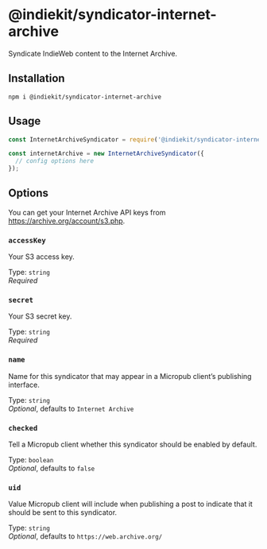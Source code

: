 # @indiekit/syndicator-internet-archive

Syndicate IndieWeb content to the Internet Archive.

## Installation

`npm i @indiekit/syndicator-internet-archive`

## Usage

```js
const InternetArchiveSyndicator = require('@indiekit/syndicator-internet-archive');

const internetArchive = new InternetArchiveSyndicator({
  // config options here
});
```

## Options

You can get your Internet Archive API keys from <https://archive.org/account/s3.php>.

### `accessKey`

Your S3 access key.

Type: `string`\
_Required_

### `secret`

Your S3 secret key.

Type: `string`\
_Required_

### `name`

Name for this syndicator that may appear in a Micropub client’s publishing interface.

Type: `string`\
_Optional_, defaults to `Internet Archive`

### `checked`

Tell a Micropub client whether this syndicator should be enabled by default.

Type: `boolean`\
_Optional_, defaults to `false`

### `uid`

Value Micropub client will include when publishing a post to indicate that it should be sent to this syndicator.

Type: `string`\
_Optional_, defaults to `https://web.archive.org/`
